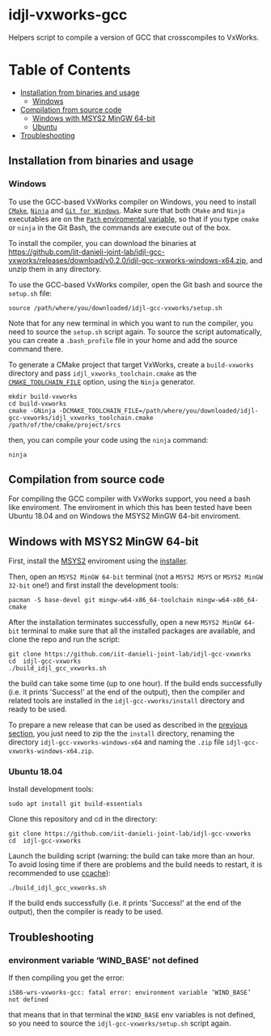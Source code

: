 # idjl-vxworks-gcc
Helpers script to compile a version of GCC that crosscompiles to VxWorks. 

Table of Contents
=================
  * [Installation from binaries and usage](#installation-from-binaries-and-usage)
    * [Windows](#windows)
  * [Compilation from source code](#compilation-from-source-code)
    * [Windows with MSYS2 MinGW 64-bit](#windows-with-msys2-mingw-64-bit) 
    * [Ubuntu](#ubuntu-1804)
  * [Troubleshooting](#troubleshooting)

## Installation from binaries and usage

### Windows 
To use the GCC-based VxWorks compiler on Windows, you need to install [`CMake`](https://cmake.org/), [`Ninja`](https://ninja-build.org/) and [`Git for Windows`](https://gitforwindows.org/). Make sure that both `CMake` and `Ninja` executables are on the [`Path` enviromental variable](https://superuser.com/questions/297947/is-there-a-convenient-way-to-edit-path-in-windows-7), so that if you type `cmake` or `ninja` in the Git Bash, the commands are execute out of the box. 

To install the compiler, you can download the binaries at https://github.com/iit-danieli-joint-lab/idjl-gcc-vxworks/releases/download/v0.2.0/idjl-gcc-vxworks-windows-x64.zip, and unzip them in any directory.

To use the GCC-based VxWorks compiler, open the Git bash and source the `setup.sh` file:
~~~
source /path/where/you/downloaded/idjl-gcc-vxworks/setup.sh
~~~
Note that for any new terminal in which you want to run the compiler, you need to source the `setup.sh` script again. 
To source the script automatically, you can create a `.bash_profile` file in your home and add the source command there. 


To generate a CMake project that target VxWorks, create a `build-vxworks` directory and pass `idjl_vxworks_toolchain.cmake` as the [`CMAKE_TOOLCHAIN_FILE`](https://cmake.org/cmake/help/v3.10/variable/CMAKE_TOOLCHAIN_FILE.html) option, using the `Ninja` generator.
~~~
mkdir build-vxworks
cd build-vxworks
cmake -GNinja -DCMAKE_TOOLCHAIN_FILE=/path/where/you/downloaded/idjl-gcc-vxworks/idjl_vxworks_toolchain.cmake /path/of/the/cmake/project/srcs 
~~~
then, you can compile your code using the `ninja` command:
~~~
ninja
~~~

## Compilation from source code

For compiling the GCC compiler with VxWorks support, you need a bash like enviroment. 
The enviroment in which this has been tested have been Ubuntu 18.04 and on Windows the MSYS2 MinGW 64-bit enviroment. 

## Windows with MSYS2 MinGW 64-bit

First, install the [MSYS2](https://www.msys2.org/) enviroment using the [installer](http://repo.msys2.org/distrib/x86_64/msys2-x86_64-20180531.exe). 

Then, open an `MSYS2 MinGW 64-bit` terminal (not a `MSYS2 MSYS` or `MSYS2 MinGW 32-bit` one!) and first install the development tools:
~~~
pacman -S base-devel git mingw-w64-x86_64-toolchain mingw-w64-x86_64-cmake
~~~

After the installation terminates successfully, open a new `MSYS2 MinGW 64-bit` terminal to make sure that all the installed packages are available, and clone the repo and run the script:
~~~
git clone https://github.com/iit-danieli-joint-lab/idjl-gcc-vxworks
cd  idjl-gcc-vxworks
./build_idjl_gcc_vxworks.sh 
~~~
the build can take some time (up to one hour). 
If the build ends successfully (i.e. it prints  'Success!' at the end of the output), then the compiler and related tools are 
installed in the `idjl-gcc-vworks/install` directory and ready to be used. 

To prepare a new release that can be used as described in the [previous section](#installation-from-binaries-and-usage), you just need to zip the the `install` directory, renaming the directory `idjl-gcc-vxworks-windows-x64` and naming the `.zip` file `idjl-gcc-vxworks-windows-x64.zip`.

### Ubuntu 18.04 

Install development tools: 
~~~
sudo apt install git build-essentials
~~~

Clone this repository and cd in the directory:
~~~
git clone https://github.com/iit-danieli-joint-lab/idjl-gcc-vxworks
cd  idjl-gcc-vxworks
~~~

Launch the building script (warning: the build can take more than an hour. To avoid losing time if there are problems and the build needs to restart, it is recommended to use [ccache](https://ccache.samba.org/)):
~~~
./build_idjl_gcc_vxworks.sh 
~~~

If the build ends successfully (i.e. it prints  'Success!' at the end of the output), then the compiler is ready to be used. 

## Troubleshooting
### environment variable ‘WIND_BASE’ not defined

If then compiling you get the error: 
~~~
i586-wrs-vxworks-gcc: fatal error: environment variable ‘WIND_BASE’ not defined
~~~
that means that in that terminal the `WIND_BASE` env variables is not defined, so you need to source the `idjl-gcc-vxworks/setup.sh` script again.
